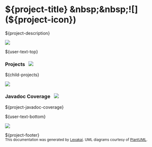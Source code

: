# ${project-title} &nbsp;&nbsp;![](${project-icon})

${project-description}

![](${lexakai-images-location}/horizontal-line.png)

[//]: # (start-user-text)

${user-text-top}

[//]: # (end-user-text)

### Projects <a name = "projects"></a> &nbsp; ![](${lexakai-images-location}/gears-40.png)

${child-projects}

![](${lexakai-images-location}/short-horizontal-line.png)

### Javadoc Coverage <a name = "javadoc-coverage"></a> &nbsp; ![](${lexakai-images-location}/bargraph-32.png)

${project-javadoc-coverage}

[//]: # (start-user-text)

${user-text-bottom}

[//]: # (end-user-text)

![](${lexakai-images-location}/horizontal-line.png)

${project-footer}  
<sub>This documentation was generated by [Lexakai](https://github.com/Telenav/lexakai). UML diagrams courtesy
of [PlantUML](http://plantuml.com).</sub>

